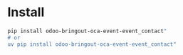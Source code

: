 # Install

```bash
pip install odoo-bringout-oca-event-event_contact"
# or
uv pip install odoo-bringout-oca-event-event_contact"
```
